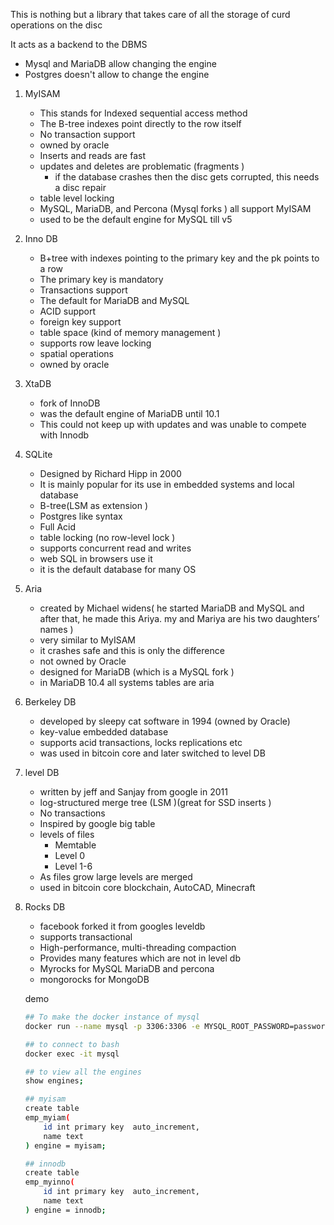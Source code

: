 This is nothing but a library that takes care of all the storage of curd operations on the disc

It acts as a backend to the DBMS 

- Mysql and MariaDB allow changing the engine
- Postgres  doesn't allow to change the engine

1. MyISAM
    - This stands for Indexed sequential access method
    - The B-tree indexes point directly to the row  itself
    - No transaction support
    - owned by oracle
    - Inserts and reads are fast
    - updates and deletes are problematic (fragments )
        - if the database crashes then the disc gets corrupted, this needs a disc  repair
    - table level locking
    - MySQL, MariaDB, and Percona (Mysql forks ) all support MyISAM
    - used to be the default engine for MySQL till v5
2. Inno DB
    - B+tree  with indexes pointing to the primary key and the pk points to a row
    - The primary key is mandatory
    - Transactions support
    - The default for MariaDB and MySQL
    - ACID support
    - foreign key support
    - table space (kind of memory management )
    - supports row leave locking
    - spatial operations
    - owned by oracle
3. XtaDB
    - fork of InnoDB
    - was the default engine of MariaDB until 10.1
    - This could not keep up with updates and was unable to compete with Innodb
4. SQLite 
    - Designed by Richard Hipp in 2000
    - It is mainly popular for its use in embedded systems and local database
    - B-tree(LSM as extension )
    - Postgres like syntax
    - Full Acid
    - table locking (no row-level lock )
    - supports concurrent read and writes
    - web  SQL in browsers  use it
    - it is the default database for many OS
    
     
    
5. Aria 
    - created by Michael widens( he started MariaDB and MySQL and after that, he made this Ariya.  my and Mariya are his two daughters’ names )
    - very similar to MyISAM
    - it crashes safe and this is only the difference
    - not owned by Oracle
    - designed for MariaDB (which is a MySQL fork )
    - in MariaDB 10.4 all systems tables are aria
6. Berkeley DB
    - developed by sleepy cat software in 1994 (owned by Oracle)
    - key-value embedded database
    - supports acid transactions, locks replications etc
    - was used in bitcoin core and later switched to level DB
7. level DB
    - written by jeff and Sanjay from google in 2011
    - log-structured merge tree (LSM )(great for SSD inserts )
    - No transactions
    - Inspired by google big table
    - levels of files
        - Memtable
        - Level 0
        - Level 1-6
    - As files grow large levels are merged
    - used in bitcoin core blockchain, AutoCAD, Minecraft
8. Rocks DB 
    - facebook forked it from googles leveldb
    - supports transactional
    - High-performance, multi-threading compaction
    - Provides many features which are not in level db
    - Myrocks for MySQL MariaDB and percona
    - mongorocks for MongoDB
    
     
    
    demo
    
    ```bash
    ## To make the docker instance of mysql 
    docker run --name mysql -p 3306:3306 -e MYSQL_ROOT_PASSWORD=password mysql
    
    ## to connect to bash
    docker exec -it mysql
    
    ## to view all the engines
    show engines;
    
    ## myisam
    create table 
    emp_myiam(
        id int primary key  auto_increment,
        name text
    ) engine = myisam;
    
    ## innodb
    create table  
    emp_myinno( 
        id int primary key  auto_increment,
        name text 
    ) engine = innodb;
    ```